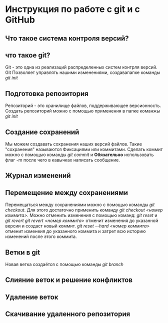 # Инструкция по работе с git и с GitHub

## Что такое система контроля версий?

## что такое git?
Git - это одна из реализаций распределенных систем контрля версий. Git Позволяет управлять нашими изменениями, создавапапке команды *git init*

## Подготовка репозитория

Репозиторий - это хранилище файлов, поддерживающее версионность. Создать репозиторий можно с помощью применения в папке команжы *git init*

## Создание сохранений
Мы можем создавать сохранения наших версий файлов. Такие "сохранения" называются Фиксациями или коммитами. Cделать коммит можно с помощью команды *git commit* и **Обязательно** использовать флаг -m после чего в кавычках написать сообщение.

## Журнал изменений

## Перемещение между сохранениями
Перемещаться между сохранениями можно с помощью команды *git checkout*. Для этого достаточно применить команду *git checkout <номер коммита>*. 
Можно отменить изменения с помощью команд:
*git reset* и *git revert*
*git revert <номер коммита>* отменит изменения до указанной версии и создаст новый коммит.
*git reset --hard <номер коммита>* отменит изменеия до указанного коммита и затрет всю историю изменений после этого коммита. 

## Ветки в git
Новая ветка создаётся с помощью команды *git branch <branch-name>*

## Слияние веток и решение конфликтов

## Удаление веток

## Скачивание удаленного репозитория
